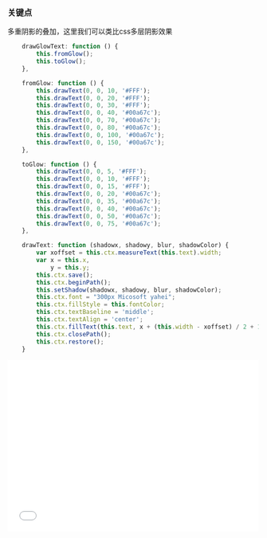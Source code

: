 ### 关键点
多重阴影的叠加，这里我们可以类比css多层阴影效果


```javascript
    drawGlowText: function () {
        this.fromGlow();
        this.toGlow();
    },

    fromGlow: function () {
        this.drawText(0, 0, 10, '#FFF');
        this.drawText(0, 0, 20, '#FFF');
        this.drawText(0, 0, 30, '#FFF');
        this.drawText(0, 0, 40, '#00a67c');
        this.drawText(0, 0, 70, '#00a67c');
        this.drawText(0, 0, 80, '#00a67c');
        this.drawText(0, 0, 100, '#00a67c');
        this.drawText(0, 0, 150, '#00a67c');
    },

    toGlow: function () {
        this.drawText(0, 0, 5, '#FFF');
        this.drawText(0, 0, 10, '#FFF');
        this.drawText(0, 0, 15, '#FFF');
        this.drawText(0, 0, 20, '#00a67c');
        this.drawText(0, 0, 35, '#00a67c');
        this.drawText(0, 0, 40, '#00a67c');
        this.drawText(0, 0, 50, '#00a67c');
        this.drawText(0, 0, 75, '#00a67c');
    },

    drawText: function (shadowx, shadowy, blur, shadowColor) {
        var xoffset = this.ctx.measureText(this.text).width;
        var x = this.x,
            y = this.y;
        this.ctx.save();
        this.ctx.beginPath();
        this.setShadow(shadowx, shadowy, blur, shadowColor);
        this.ctx.font = "300px Micosoft yahei";
        this.ctx.fillStyle = this.fontColor;
        this.ctx.textBaseline = 'middle';
        this.ctx.textAlign = 'center';
        this.ctx.fillText(this.text, x + (this.width - xoffset) / 2 + 10, y + (this.height - 22) / 2 + 5, this.width);
        this.ctx.closePath();
        this.ctx.restore();
    }
```


<iframe height="344" style="width: 100%;" scrolling="no" title="GlowText-canvas" src="//codepen.io/lspcoder/embed/moaqyW/?height=344&theme-id=0&default-tab=js,result" frameborder="no" allowtransparency="true" allowfullscreen="true">
  See the Pen <a href='https://codepen.io/lspcoder/pen/moaqyW/'>GlowText-canvas</a> by lspCoder
  (<a href='https://codepen.io/lspcoder'>@lspcoder</a>) on <a href='https://codepen.io'>CodePen</a>.
</iframe>